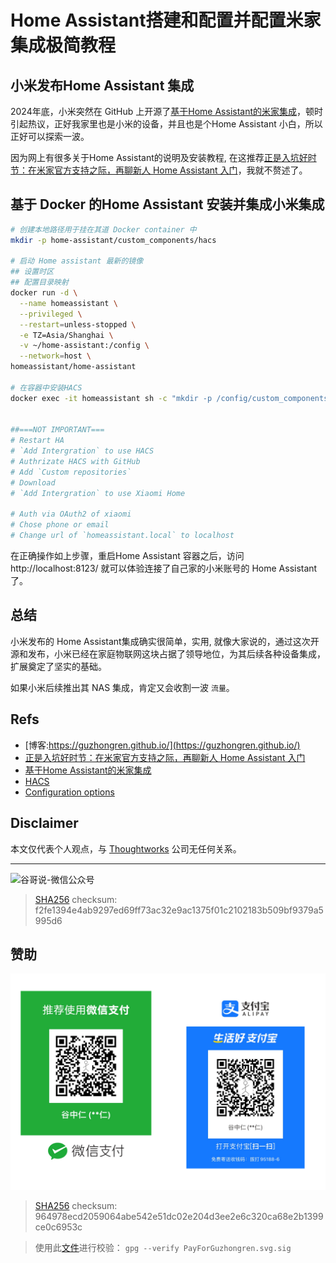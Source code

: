 # Home Assistant搭建和配置并配置米家集成极简教程

## 小米发布Home Assistant 集成
2024年底，小米突然在 GitHub 上开源了[基于Home Assistant的米家集成](https://github.com/XiaoMi/ha_xiaomi_home)，顿时引起热议，正好我家里也是小米的设备，并且也是个Home Assistant 小白，所以正好可以探索一波。

因为网上有很多关于Home Assistant的说明及安装教程, 在这推荐[正是入坑好时节：在米家官方支持之际，再聊新人 Home Assistant 入门](https://sspai.com/post/95117)，我就不赘述了。

## 基于 Docker 的Home Assistant 安装并集成小米集成

```sh
# 创建本地路径用于挂在其道 Docker container 中
mkdir -p home-assistant/custom_components/hacs

# 启动 Home assistant 最新的镜像
## 设置时区
## 配置目录映射
docker run -d \
  --name homeassistant \
  --privileged \
  --restart=unless-stopped \
  -e TZ=Asia/Shanghai \
  -v ~/home-assistant:/config \
  --network=host \
homeassistant/home-assistant

# 在容器中安装HACS
docker exec -it homeassistant sh -c "mkdir -p /config/custom_components && cd /config/custom_components && wget -O - https://get.hacs.xyz | bash -"


##===NOT IMPORTANT===
# Restart HA
# `Add Intergration` to use HACS
# Authrizate HACS with GitHub
# Add `Custom repositories`
# Download
# `Add Intergration` to use Xiaomi Home

# Auth via OAuth2 of xiaomi
# Chose phone or email
# Change url of `homeassistant.local` to localhost

```

在正确操作如上步骤，重启Home Assistant 容器之后，访问 http://localhost:8123/ 就可以体验连接了自己家的小米账号的 Home Assistant 了。

## 总结

小米发布的 Home Assistant集成确实很简单，实用, 就像大家说的，通过这次开源和发布，小米已经在家庭物联网这块占据了领导地位，为其后续各种设备集成，扩展奠定了坚实的基础。

如果小米后续推出其 NAS 集成，肯定又会收割一波 `流量`。

## Refs

* [博客:https://guzhongren.github.io/](https://guzhongren.github.io/)
* [正是入坑好时节：在米家官方支持之际，再聊新人 Home Assistant 入门](https://sspai.com/post/95117)
* [基于Home Assistant的米家集成](https://github.com/XiaoMi/ha_xiaomi_home)
* [HACS](https://github.com/hacs/get)
* [Configuration options](https://www.hacs.xyz/docs/use/configuration/options/#to-change-the-hacs-configuration-options)

## Disclaimer

本文仅代表个人观点，与 [Thoughtworks](https://www.Thoughtworks.com/) 公司无任何关系。

----
![谷哥说-微信公众号](https://cdn.jsdelivr.net/gh/guzhongren/data-hosting@main/20210819/wechat.ae9zxgscqcg.png)
> [SHA256](https://emn178.github.io/online-tools/sha256_checksum.html) checksum: f2fe1394e4ab9297ed69ff73ac32e9ac1375f01c2102183b509bf9379a5995d6

## 赞助

![PayForGuzhongren](/images/pay/PayForGuzhongren.svg)
> [SHA256](https://emn178.github.io/online-tools/sha256_checksum.html) checksum: 964978ecd2059064abe542e51dc02e204d3ee2e6c320ca68e2b1399ce0c6953c

> 使用此[文件](https://guzhongren.github.io/images/pay/payforguzhongren.svg.sig)进行校验： `gpg --verify PayForGuzhongren.svg.sig`

